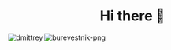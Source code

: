 <h1 align="center"> Hi there 👋 </h1>

<img align="left" src="https://github-readme-stats.vercel.app/api/top-langs?username=dmittrey&show_icons=true&locale=en&layout=compact" alt="dmittrey" />

<p align="left"> <img src="https://komarev.com/ghpvc/?username=burevestnik-png&label=Profile%20views&color=0e75b6&style=flat" alt="burevestnik-png" /> </p>

<!-- <p>&nbsp;<img align="center" src="https://github-readme-stats.vercel.app/api?username=dmittrey&show_icons=true&locale=en" alt="dmittrey" /></p> -->
